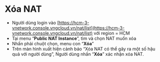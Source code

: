 # Xóa NAT



* Người dùng login vào [https://hcm-3-vnetwork.console.vngcloud.vn/nat/list](https://hcm-3-vnetwork.console.vngcloud.vn/nat/list) với region = HCM
* Tại menu “**Public NAT Instance**”, tìm và chọn NAT muốn xóa
* Nhấn phải chuột chọn, menu con “**Xóa**”
* Trên màn hình xuất hiện cảnh báo “Xóa NAT có thể gây ra một số hậu quả với người dùng”, Người dùng nhấn “**Xóa**” xác nhận xóa NAT.
